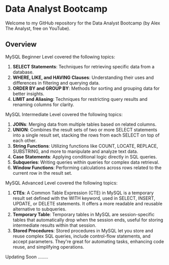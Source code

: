# Data Analyst Bootcamp
Welcome to my GitHub repository for the Data Analyst Bootcamp (by Alex The Analyst, free on YouTube).
## Overview

MySQL Beginner Level covered the following topics:

1. **SELECT Statements**: Techniques for retrieving specific data from a database.
2. **WHERE, LIKE, and HAVING Clauses**: Understanding their uses and differences in filtering and querying data.
3. **ORDER BY and GROUP BY**: Methods for sorting and grouping data for better insights.
4. **LIMIT and Aliasing**: Techniques for restricting query results and renaming columns for clarity.

MySQL Intermediate Level covered the following topics:
1. **JOINs**: Merging data from multiple tables based on related columns.
2. **UNION**: Combines the result sets of two or more SELECT statements into a single result set, stacking the rows from each SELECT on top of each other.
3. **String Functions**: Utilizing functions like COUNT, LOCATE, REPLACE, SUBSTRING, and more to manipulate and analyze text data.
4. **Case Statements**:  Applying conditional logic directly in SQL queries.
5. **Subqueries**: Writing queries within queries for complex data retrieval.
6. **Window Functions**: Performing calculations across rows related to the current row in the result set.

MySQL Advanced Level covered the following topics:
1. **CTEs**: A Common Table Expression (CTE) in MySQL is a temporary result set defined with the WITH keyword, used in SELECT, INSERT, UPDATE, or DELETE statements. It offers a more readable and reusable alternative to subqueries.
2. **Temporary Table**: Temporary tables in MySQL are session-specific tables that automatically drop when the session ends, useful for storing intermediate results within that session.
3. **Stored Procedures**: Stored procedures in MySQL let you store and reuse complex SQL queries, include control-flow statements, and accept parameters. They're great for automating tasks, enhancing code reuse, and simplifying operations.



Updating Soon ........

